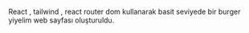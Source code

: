 React , tailwind , react router dom kullanarak basit seviyede bir burger yiyelim web sayfası oluşturuldu.
